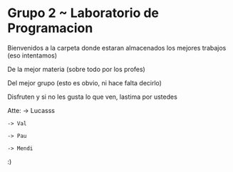 # Grupo 2 ~ Laboratorio de Programacion
Bienvenidos a la carpeta donde estaran almacenados los mejores trabajos (eso intentamos)

De la mejor materia (sobre todo por los profes)

Del mejor grupo (esto es obvio, ni hace falta decirlo)

Disfruten y si no les gusta lo que ven, lastima por ustedes

Atte:
    -> Lucasss

    -> Val

    -> Pau

    -> Mendi

:)